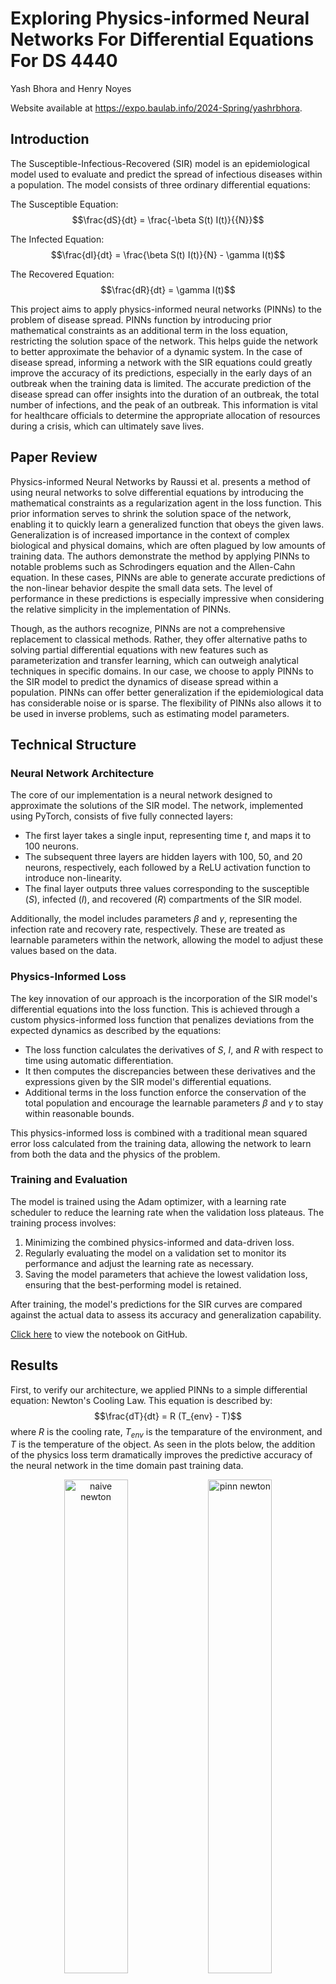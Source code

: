 # Exploring Physics-informed Neural Networks For Differential Equations For DS 4440

Yash Bhora and Henry Noyes

Website available at https://expo.baulab.info/2024-Spring/yashrbhora.

## Introduction

The Susceptible-Infectious-Recovered (SIR) model is an epidemiological model used to evaluate and predict the spread of infectious diseases within a population. The model consists of three ordinary differential equations:

The Susceptible Equation: $$\frac{dS}{dt} = \frac{-\beta S(t) I(t)}{{N}}$$

The Infected Equation: $$\frac{dI}{dt} = \frac{\beta S(t) I(t)}{N} - \gamma I(t)$$

The Recovered Equation: $$\frac{dR}{dt} = \gamma I(t)$$

This project aims to apply physics-informed neural networks (PINNs) to the problem of disease spread. PINNs function by introducing prior mathematical constraints as an additional term in the loss equation, restricting the solution space of the network. This helps guide the network to better approximate the behavior of a dynamic system. In the case of disease spread, informing a network with the SIR equations could greatly improve the accuracy of its predictions, especially in the early days of an outbreak when the training data is limited. The accurate prediction of the disease spread can offer insights into the duration of an outbreak, the total number of infections, and the peak of an outbreak. This information is vital for healthcare officials to determine the appropriate allocation of resources during a crisis, which can ultimately save lives.

## Paper Review

Physics-informed Neural Networks by Raussi et al. presents a method of using neural networks to solve differential equations by introducing the mathematical constraints as a regularization agent in the loss function. This prior information serves to shrink the solution space of the network, enabling it to quickly learn a generalized function that obeys the given laws. Generalization is of increased importance in the context of complex biological and physical domains, which are often plagued by low amounts of training data. The authors demonstrate the method by applying PINNs to notable problems such as Schrodingers equation and the Allen-Cahn equation. In these cases, PINNs are able to generate accurate predictions of the non-linear behavior despite the small data sets. The level of performance in these predictions is especially impressive when considering the relative simplicity in the implementation of PINNs.

Though, as the authors recognize, PINNs are not a comprehensive replacement to classical methods. Rather, they offer alternative paths to solving partial differential equations with new features such as parameterization and transfer learning, which can outweigh analytical techniques in specific domains. In our case, we choose to apply PINNs to the SIR model to predict the dynamics of disease spread within a population. PINNs can offer better generalization if the epidemiological data has considerable noise or is sparse. The flexibility of PINNs also allows it to be used in inverse problems, such as estimating model parameters.

## Technical Structure

### Neural Network Architecture

The core of our implementation is a neural network designed to approximate the solutions of the SIR model. The network, implemented using PyTorch, consists of five fully connected layers:

- The first layer takes a single input, representing time *t*, and maps it to 100 neurons.
- The subsequent three layers are hidden layers with 100, 50, and 20 neurons, respectively, each followed by a ReLU activation function to introduce non-linearity.
- The final layer outputs three values corresponding to the susceptible (*S*), infected (*I*), and recovered (*R*) compartments of the SIR model.

Additionally, the model includes parameters *β* and *γ*, representing the infection rate and recovery rate, respectively. These are treated as learnable parameters within the network, allowing the model to adjust these values based on the data.

### Physics-Informed Loss

The key innovation of our approach is the incorporation of the SIR model's differential equations into the loss function. This is achieved through a custom physics-informed loss function that penalizes deviations from the expected dynamics as described by the equations:

- The loss function calculates the derivatives of *S*, *I*, and *R* with respect to time using automatic differentiation.
- It then computes the discrepancies between these derivatives and the expressions given by the SIR model's differential equations.
- Additional terms in the loss function enforce the conservation of the total population and encourage the learnable parameters *β* and *γ* to stay within reasonable bounds.

This physics-informed loss is combined with a traditional mean squared error loss calculated from the training data, allowing the network to learn from both the data and the physics of the problem.

### Training and Evaluation

The model is trained using the Adam optimizer, with a learning rate scheduler to reduce the learning rate when the validation loss plateaus. The training process involves:

1. Minimizing the combined physics-informed and data-driven loss.
2. Regularly evaluating the model on a validation set to monitor its performance and adjust the learning rate as necessary.
3. Saving the model parameters that achieve the lowest validation loss, ensuring that the best-performing model is retained.

After training, the model's predictions for the SIR curves are compared against the actual data to assess its accuracy and generalization capability.

[Click here](https://github.com/yashrbhora/exploring-PINNs-for-diffeq/blob/main/sir_basic_PINN.ipynb) to view the notebook on GitHub.

## Results

First, to verify our architecture, we applied PINNs to a simple differential equation: Newton's Cooling Law. This equation is described by: $$\frac{dT}{dt} = R (T_{env} - T)$$ where $R$ is the cooling rate, $T_{env}$ is the temparature of the environment, and $T$ is the temperature of the object. As seen in the plots below, the addition of the physics loss term dramatically improves the predictive accuracy of the neural network in the time domain past training data.

<div align="center">
  <img src="imgs/naive_newton.png" alt="naive newton" width="45%"> <img src="imgs/pinn_newton.png" alt="pinn newton" width="45%">
</div>

Next, we trained a simple neural network to model the SIR equations. This network has no prior knowledge of the dynamics of the system and is purely minimizing the mean square error loss from the training data. As shown below, this network fails to generalize well to the future behavior of the SIR model, generating a solution which describes a negative susceptible population.

<div align="center">
<img src="imgs/naive_SIR.png" alt="naive SIR">
</div>

Then, we used the same neural network architecture, but incorportated the physics-informed loss in the optimization. As shown below, the nerual network with the same architecture peforms much better in its predictions of the SIR model. This demonstrates the value in providing the prior mathematical knowledge from the system of differential equations. In the event of strong noise or low amounts of training data, the addition of a physics-informed loss term can lead a neural network to estimate much more practical solutions that fit the constraints of the problem domain.

<div align="center">
<img src="imgs/pinn_SIR.png" alt="pinn SIR">
</div>

## Conclusion

As shown above, the application of PINNs to disease spread using the SIR equations generates substantial improvements over basic neural network architectures. By informing the loss function with prior information about the system, the model is able to better generalize to the long-term behavior of the disease spread. The increased accuracy in modeling these equations can provide policymakers with valuable knowledge about the future state of the population. In the future, this work could be further progressed by applying PINNs to more complicated epidemiological equations such as the SEIR or SEIRS models.

## References

[1] [M. Raissi, P. Perdikaris, and G.E. Karniadakis. *Physics-informed neural networks: A deep learning framework for solving forward and inverse problems involving nonlinear partial differential equations.*](https://www.sciencedirect.com/science/article/pii/S0021999118307125) Journal of Computational Physics, vol. 378, pp. 686-707, February 2019.
